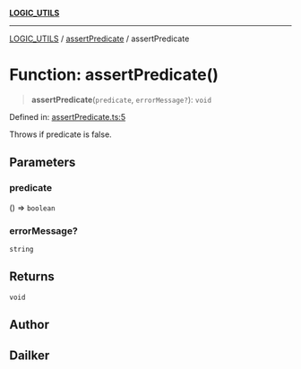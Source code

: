 [**LOGIC_UTILS**](../../README.md)

***

[LOGIC_UTILS](../../README.md) / [assertPredicate](../README.md) / assertPredicate

# Function: assertPredicate()

> **assertPredicate**(`predicate`, `errorMessage?`): `void`

Defined in: [assertPredicate.ts:5](https://github.com/dailker/everyutil/blob/b7f22b082046077d9fa17a48e94d4c255288033b/src/logic/assertPredicate.ts#L5)

Throws if predicate is false.

## Parameters

### predicate

() => `boolean`

### errorMessage?

`string`

## Returns

`void`

## Author

## Dailker
